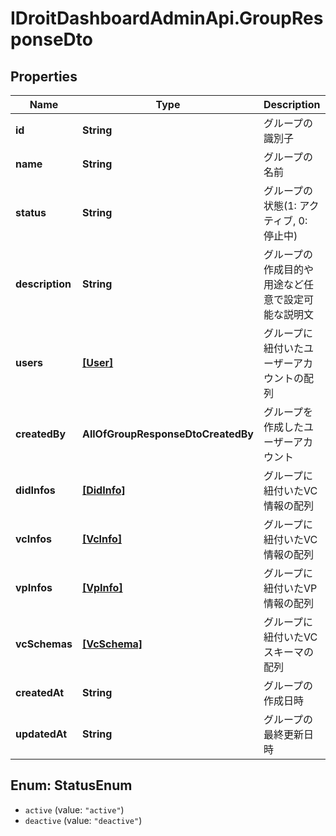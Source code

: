 # IDroitDashboardAdminApi.GroupResponseDto

## Properties
Name | Type | Description | Notes
------------ | ------------- | ------------- | -------------
**id** | **String** | グループの識別子 | 
**name** | **String** |  グループの名前 | 
**status** | **String** | グループの状態(1: アクティブ, 0: 停止中) | 
**description** | **String** | グループの作成目的や用途など任意で設定可能な説明文 | 
**users** | [**[User]**](User.md) | グループに紐付いたユーザーアカウントの配列 | 
**createdBy** | **AllOfGroupResponseDtoCreatedBy** | グループを作成したユーザーアカウント | 
**didInfos** | [**[DidInfo]**](DidInfo.md) | グループに紐付いたVC情報の配列 | 
**vcInfos** | [**[VcInfo]**](VcInfo.md) | グループに紐付いたVC情報の配列 | 
**vpInfos** | [**[VpInfo]**](VpInfo.md) | グループに紐付いたVP情報の配列 | 
**vcSchemas** | [**[VcSchema]**](VcSchema.md) | グループに紐付いたVCスキーマの配列 | 
**createdAt** | **String** | グループの作成日時 | 
**updatedAt** | **String** | グループの最終更新日時 | 

<a name="StatusEnum"></a>
## Enum: StatusEnum

* `active` (value: `"active"`)
* `deactive` (value: `"deactive"`)

